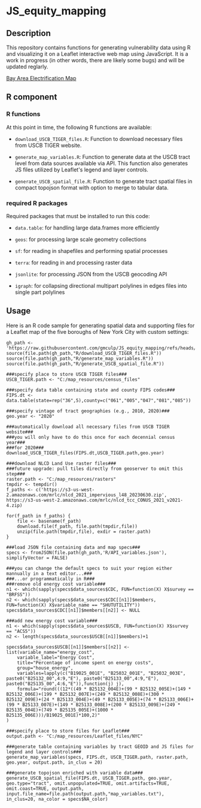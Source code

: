 # JS_equity_mapping

## Description
This repository contains functions for generating vulnerability data using R and visualizing it on a Leaflet interactive web map using JavaScript.  It is a work in progress (in other words, there are likely some bugs) and will be updated reglarly. 

[Bay Area Electrification Map](https://gmculp.github.io/JS_equity_mapping/web_maps/BayAreaHEEP.html)

## R component
### R functions
At this point in time, the following R functions are available:

* ```download_USCB_TIGER_files.R```: Function to download necessary files from USCB TIGER website. 
  
* ```generate_map_variables.R```: Function to generate data at the USCB tract level from data sources available via API. This function also generates JS files utilized by Leaflet's legend and layer controls.

* ```generate_USCB_spatial_file.R```: Function to generate tract spatial files in compact topojson format with option to merge to tabular data.

### required R packages
Required packages that must be installed to run this code:

* ```data.table```: for handling large data.frames more efficiently

* ```geos```: for processing large scale geometry collections

* ```sf```: for reading in shapefiles and performing spatial processes

* ```terra```: for reading in and processing raster data

* ```jsonlite```: for processing JSON from the USCB geocoding API

* ```igraph```: for collapsing directional multipart polylines in edges files into single part polylines

## Usage	  
Here is an R code sample for generating spatial data and supporting files for a Leaflet map of the five boroughs of New York City with custom settings:
```
gh_path <- 'https://raw.githubusercontent.com/gmculp/JS_equity_mapping/refs/heads/main'
source(file.path(gh_path,"R/download_USCB_TIGER_files.R"))
source(file.path(gh_path,"R/generate_map_variables.R"))
source(file.path(gh_path,"R/generate_USCB_spatial_file.R"))

###specify place to store USCB TIGER files###
USCB_TIGER.path <- "C:/map_resources/census_files"

###specify data table containing state and county FIPS codes###
FIPS.dt <- data.table(state=rep("36",5),county=c("061","005","047","081","085"))

###specify vintage of tract geographies (e.g., 2010, 2020)###
geo.year <- "2020"

###automatically download all necessary files from USCB TIGER website###
###you will only have to do this once for each decennial census year###
###for 2020###
download_USCB_TIGER_files(FIPS.dt,USCB_TIGER.path,geo.year)

###download NLCD Land Use raster files###
###future upgrade: pull tiles directly from geoserver to omit this step###
raster.path <- "C:/map_resources/rasters"
tmpdir <- tempdir()
f_paths <- c('https://s3-us-west-2.amazonaws.com/mrlc/nlcd_2021_impervious_l48_20230630.zip', https://s3-us-west-2.amazonaws.com/mrlc/nlcd_tcc_CONUS_2021_v2021-4.zip)

for(f_path in f_paths) {
	file <- basename(f_path)
	download.file(f_path, file.path(tmpdir,file))	
	unzip(file.path(tmpdir,file), exdir = raster.path)
}

###load JSON file containing data and map specs###
specs <- fromJSON(file.path(gh_path,'R/API_variables.json'), simplifyVector = FALSE)

###you can change the default specs to suit your region either mannually in a text editor...###
###...or programmatically in R###
###remove old energy cost variable###
n1 <- which(sapply(specs$data_sources$CDC, FUN=function(X) X$survey == "BRFSS"))
n2 <- which(sapply(specs$data_sources$CDC[[n1]]$members, FUN=function(X) X$variable_name == "SHUTUTILITY"))
specs$data_sources$CDC[[n1]]$members[[n2]] <- NULL
	
###add new energy cost variable###
n1 <- which(sapply(specs$data_sources$USCB, FUN=function(X) X$survey == "ACS5"))
n2 <- length(specs$data_sources$USCB[[n1]]$members)+1
	
specs$data_sources$USCB[[n1]]$members[[n2]] <- 
list(variable_name="energy_cost", 
	variable_label="Energy Cost",
	title="Percentage of income spent on energy costs",
	group="house_energy",
	variables=lapply(c("B19025_001E", "B25032_001E", "B25032_003E", paste0("B25132_00",4:9,"E"), paste0("B25133_00",4:9,"E"), paste0("B25135_00",4:6,"E")),function(j) j),
	formula="round(((12*((49 * B25132_004E)+(99 * B25132_005E)+(149 * B25132_006E)+(199 * B25132_007E)+(249 * B25132_008E)+(300 * B25132_009E)+(24 * B25133_004E)+(49 * B25133_005E)+(74 * B25133_006E)+(99 * B25133_007E)+(149 * B25133_008E)+(200 * B25133_009E)+(249 * B25135_004E)+(749 * B25135_005E)+(1000 * B25135_006E)))/B19025_001E)*100,2)"
)

###specify place to store files for Leaflet###
output.path <- "C:/map_resources/Leaflet_files/NYC"

###generate table containing variables by tract GEOID and JS files for legend and layer controls###
generate_map_variables(specs, FIPS.dt, USCB_TIGER.path, raster.path, geo.year, output.path, in_clus = 20)

###generate topojson enriched with variable data###
generate_USCB_spatial_file(FIPS.dt, USCB_TIGER.path, geo.year, geo.type="tract", omit.unpopulated=TRUE, omit.artifacts=TRUE, omit.coast=TRUE, output.path, input.file_name=file.path(output.path,"map_variables.txt"), in_clus=20, na_color = specs$NA_color)
